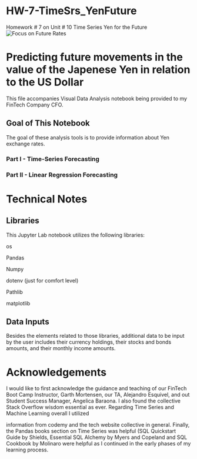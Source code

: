 # HW-7-TimeSrs_YenFuture
Homework # 7 on Unit # 10 Time Series Yen for the Future
![Focus on Future Rates](Images/unit-10-readme-photo.jpg)

# Predicting future movements in the value of the Japenese Yen in relation to the US Dollar

This file accompanies Visual Data Analysis notebook being provided to my FinTech Company CFO.

## Goal of This Notebook 
The goal of these analysis tools is to provide information about Yen exchange rates.

### Part I - Time-Series Forecasting



### Part II - Linear Regression Forecasting


# Technical Notes

## Libraries
This Jupyter Lab notebook utilizes the following libraries:

os

Pandas

Numpy

dotenv (just for comfort level)

Pathlib

matplotlib

## Data Inputs

Besides the elements related to those libraries, additional data to be input by the user includes their currency holdings, their stocks and bonds amounts, and their monthly income amounts.  

# Acknowledgements

I would like to first acknowledge the guidance and teaching of our FinTech Boot Camp Instructor, Garth Mortensen, our TA, Alejandro Esquivel, and out Student Success Manager, Angelica Baraona. I also found the collective Stack Overflow wisdom essential as ever. Regarding Time Series and Machine Learning overall I utilized 

information from codemy and the tech website collective in general. Finally, the Pandas books section on Time Series was helpful (SQL Quickstart Guide by Shields, Essential SQL Alchemy by Myers and Copeland and SQL Cookbook by Molinaro were helpful as I continued in the early phases of my learning process. 
